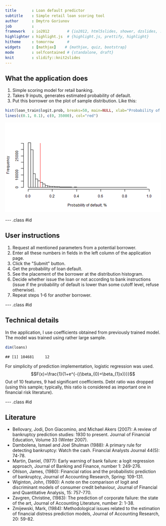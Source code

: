 ```yaml
---
title       : Loan default predictor
subtitle    : Simple retail loan scoring tool
author      : Dmytro Goriunov
job         : 
framework   : io2012        # {io2012, html5slides, shower, dzslides, ...}
highlighter : highlight.js  # {highlight.js, prettify, highlight}
hitheme     : tomorrow      # 
widgets     : [mathjax]    # {mathjax, quiz, bootstrap}
mode        : selfcontained # {standalone, draft}
knit        : slidify::knit2slides
---
```


## What the application does

1. Simple scoring model for retail banking.
2. Takes 9 inputs, generates estimated probability of default.
3. Put this borrower on the plot of sample distribution. Like this:

```r
hist(loan_train$logit.prob, breaks=50, main=NULL, xlab="Probability of default, %")
lines(c(0.1, 0.1), c(0, 35000), col="red")
```

![plot of chunk unnamed-chunk-1](assets/fig/unnamed-chunk-1-1.png) 

--- .class #id 

## User instructions

1. Request all mentioned parameters from a potential borrower.
2. Enter all these numbers in fields in the left column of the application page.
3. Click the "Submit" button.
4. Get the probability of loan default.
5. See the placement of the borrower at the distribution histogram.
6. Decide whether issue the loan or not according to bank instructions (issue if the probability of default is lower than some cutoff level, refuse otherwise).
7. Repeat steps 1-6 for another borrower.

--- .class #id

## Technical details

In the application, I use coefficients obtained from previously trained model.
The model was trained using rather large sample.

```r
dim(loans)
```

```
## [1] 104681     12
```
For simplicity of prediction implementation, logistic regression was used.
$$F(x)=\frac{1}{1+e^{-{(\beta_{0}+\beta_{1}x)}}}$$
Out of 10 features, 9 had significant coefficients. Debt ratio was dropped (using this sample; typically, this ratio is considered as important one in financial risk literature).

--- .class #id

## Literature

- Bellovary, Jodi, Don Giacomino, and Michael Akers (2007): A review of bankruptcy prediction studies: 1930 to present. Journal of Financial Education, Volume 33 (Winter 2007).
- Dambolena, Ismael and Joel Shulman (1988): A primary rule for detecting bankruptcy: Watch the cash. Financial Analysts Journal 44(5): 74-78.
- Martin, Daniel, (1977): Early warning of bank failure: a logit regression approach, Journal of Banking and Finance, number 1: 249-276.
- Ohlson, James, (1980): Financial ratios and the probabilistic prediction of bankruptcy, Journal of Accounting Research, Spring: 109-131.
- Wiginton, John, (1980): A note on the comparison of logit and discriminant models of consumer credit behaviour, Journal of Financial and Quantitative Analysis, 15: 757-770.
- Zavgren, Christine, (1983): The prediction of corporate failure: the state of the art, Journal of Accounting Literature, number 2: 1-38.
- Zmijewski, Mark, (1984): Methodological issues related to the estimation of financial distress prediction models, Journal of Accounting Research, 20: 59-82.
